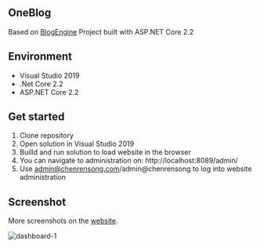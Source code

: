 
## OneBlog 
Based on [BlogEngine](https://github.com/rxtur/BlogEngine.NET) Project built with ASP.NET Core 2.2 

## Environment
  * Visual Studio 2019
  * .Net Core 2.2
  * ASP.NET Core 2.2

## Get started
  1. Clone repository
  2. Open solution in Visual Studio 2019
  3. Builld and run solution to load website in the browser
  4. You can navigate to administration on: http://localhost:8089/admin/
  5. Use admin@chenrensong.com/admin@chenrensong to log into website administration

## Screenshot
More screenshots on the [website](https://chenrensong.com).

![dashboard-1](https://github.com/chenrensong/OneBlog/blob/master/Screenshot/dashboard.png?raw=true)
